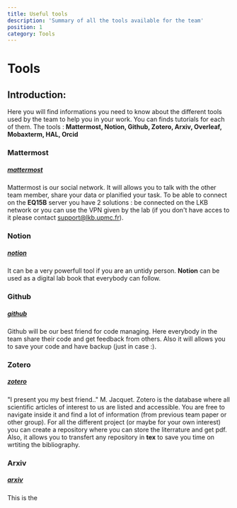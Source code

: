```yaml
---
title: Useful tools
description: 'Summary of all the tools available for the team'
position: 1
category: Tools
---
```

# Tools

## Introduction:
Here you will find informations you need to know about the different tools used by the team to help you in your work. You can finds tutorials for each of them.
The tools : **Mattermost, Notion, Github, Zotero, Arxiv, Overleaf, Mobaxterm, HAL, Orcid**

### Mattermost
##### [mattermost](https://mattermost.com/)
Mattermost is our social network. It will allows you to talk with the other team member, share your data or planified your task.
To be able to connect on the **EQ15B** server you have 2 solutions : be connected on the LKB network or you can use the VPN given by the lab (if you don't have acces to it please contact support@lkb.upmc.fr).

### Notion
##### [notion](https://www.notion.so/desktop/)
It can be a very powerfull tool if you are an untidy person. **Notion** can be used as a digital lab book that everybody can follow.

### Github
##### [github](https://github.com/)
Github will be our best friend for code managing. Here everybody in the team share their code and get feedback from others. Also it will allows you to save your code and have backup (just in case :).

### Zotero
##### [zotero](https://www.zotero.org/)
"I present you my best friend.." M. Jacquet.
Zotero is the database where all scientific articles of interest to us are listed and accessible. You are free to navigate inside it and find a lot of information (from previous team paper or other group).
For all the different project (or maybe for your own interest) you can create a repository where you can store the literrature and get pdf. Also, it allows you to transfert any repository in **tex** to save you time on wrtiting the bibliography.

### Arxiv
##### [arxiv](https://arxiv.org/)
This is the 
